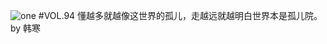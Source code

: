 ![one](http://image.wufazhuce.com/FnH3JoMan-NYgcHQc2ek2uvqr3ai)
#VOL.94
懂越多就越像这世界的孤儿，走越远就越明白世界本是孤儿院。by 韩寒